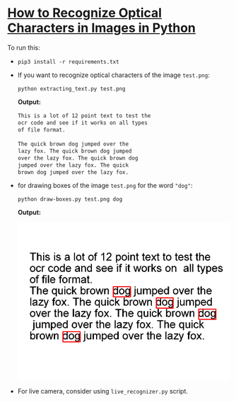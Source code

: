 # [How to Recognize Optical Characters in Images in Python](https://www.thepythoncode.com/article/optical-character-recognition-pytesseract-python)
To run this:
- `pip3 install -r requirements.txt`
- If you want to recognize optical characters of the image `test.png`:
    ```
    python extracting_text.py test.png
    ```
    **Output:**
    ```
    This is a lot of 12 point text to test the
    ocr code and see if it works on all types
    of file format.

    The quick brown dog jumped over the
    lazy fox. The quick brown dog jumped
    over the lazy fox. The quick brown dog
    jumped over the lazy fox. The quick
    brown dog jumped over the lazy fox.
    ```
- for drawing boxes of the image `test.png` for the word `"dog"`:
    ```
    python draw-boxes.py test.png dog
    ```
    **Output:**

    <img src="detected-words-ocr.png" align="center">
- For live camera, consider using `live_recognizer.py` script.

